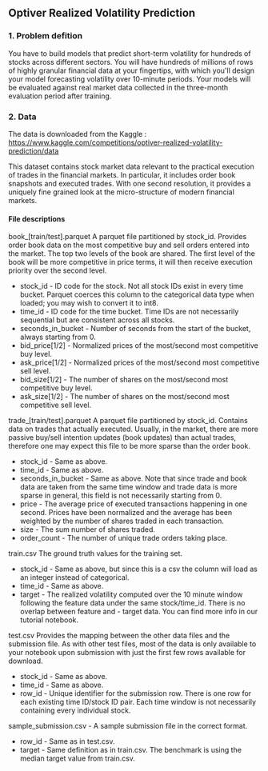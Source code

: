 ## Optiver Realized Volatility Prediction

### 1. Problem defition
You have to build models that predict short-term volatility for hundreds of stocks across different sectors. You will have hundreds of millions of rows of highly granular financial data at your fingertips, with which you'll design your model forecasting volatility over 10-minute periods. Your models will be evaluated against real market data collected in the three-month evaluation period after training.
 
### 2. Data
The data is downloaded from the Kaggle : https://www.kaggle.com/competitions/optiver-realized-volatility-prediction/data
 
This dataset contains stock market data relevant to the practical execution of trades in the financial markets. In particular, it includes order book snapshots and executed trades. With one second resolution, it provides a uniquely fine grained look at the micro-structure of modern financial markets.
 
#### File descriptions

book_[train/test].parquet A parquet file partitioned by stock_id. Provides order book data on the most competitive buy and sell orders entered into the market. The top two levels of the book are shared. The first level of the book will be more competitive in price terms, it will then receive execution priority over the second level.

- stock_id - ID code for the stock. Not all stock IDs exist in every time bucket. Parquet coerces this column to the categorical data type when loaded; you may wish to convert it to int8.
- time_id - ID code for the time bucket. Time IDs are not necessarily sequential but are consistent across all stocks.
- seconds_in_bucket - Number of seconds from the start of the bucket, always starting from 0.
- bid_price[1/2] - Normalized prices of the most/second most competitive buy level.
- ask_price[1/2] - Normalized prices of the most/second most competitive sell level.
- bid_size[1/2] - The number of shares on the most/second most competitive buy level.
- ask_size[1/2] - The number of shares on the most/second most competitive sell level.

trade_[train/test].parquet A parquet file partitioned by stock_id. Contains data on trades that actually executed. Usually, in the market, there are more passive buy/sell intention updates (book updates) than actual trades, therefore one may expect this file to be more sparse than the order book.

- stock_id - Same as above.
- time_id - Same as above.
- seconds_in_bucket - Same as above. Note that since trade and book data are taken from the same time window and trade data is more sparse in general, this field is not necessarily starting from 0.
- price - The average price of executed transactions happening in one second. Prices have been normalized and the average has been weighted by the number of shares traded in each transaction.
- size - The sum number of shares traded.
- order_count - The number of unique trade orders taking place.

train.csv The ground truth values for the training set.

- stock_id - Same as above, but since this is a csv the column will load as an integer instead of categorical.
- time_id - Same as above.
- target - The realized volatility computed over the 10 minute window following the feature data under the same stock/time_id. There is no overlap between feature and - target data. You can find more info in our tutorial notebook.

test.csv Provides the mapping between the other data files and the submission file. As with other test files, most of the data is only available to your notebook upon submission with just the first few rows available for download.

- stock_id - Same as above.
- time_id - Same as above.
- row_id - Unique identifier for the submission row. There is one row for each existing time ID/stock ID pair. Each time window is not necessarily containing every individual stock.

sample_submission.csv - A sample submission file in the correct format.

- row_id - Same as in test.csv.
- target - Same definition as in train.csv. The benchmark is using the median target value from train.csv.


